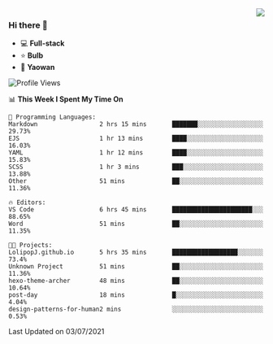 <img  align="right" src="https://github-readme-stats.vercel.app/api?username=LolipopJ&show_icons=true&count_private=true&hide_title=true&include_all_commits=true&theme=vue">

### Hi there 👋

- :computer: **Full-stack**
- :star: **Bulb**
- :pill: **Yaowan**

<!--START_SECTION:waka-->
![Profile Views](http://img.shields.io/badge/Profile%20Views-2-blue)

📊 **This Week I Spent My Time On** 

```text
💬 Programming Languages: 
Markdown                 2 hrs 15 mins       ███████░░░░░░░░░░░░░░░░░░   29.73% 
EJS                      1 hr 13 mins        ████░░░░░░░░░░░░░░░░░░░░░   16.03% 
YAML                     1 hr 12 mins        ████░░░░░░░░░░░░░░░░░░░░░   15.83% 
SCSS                     1 hr 3 mins         ███░░░░░░░░░░░░░░░░░░░░░░   13.88% 
Other                    51 mins             ██░░░░░░░░░░░░░░░░░░░░░░░   11.36%

🔥 Editors: 
VS Code                  6 hrs 45 mins       ██████████████████████░░░   88.65% 
Word                     51 mins             ██░░░░░░░░░░░░░░░░░░░░░░░   11.35%

🐱‍💻 Projects: 
LolipopJ.github.io       5 hrs 35 mins       ██████████████████░░░░░░░   73.4% 
Unknown Project          51 mins             ██░░░░░░░░░░░░░░░░░░░░░░░   11.36% 
hexo-theme-archer        48 mins             ██░░░░░░░░░░░░░░░░░░░░░░░   10.64% 
post-day                 18 mins             █░░░░░░░░░░░░░░░░░░░░░░░░   4.04% 
design-patterns-for-human2 mins              ░░░░░░░░░░░░░░░░░░░░░░░░░   0.53%

```


 Last Updated on 03/07/2021
<!--END_SECTION:waka-->
